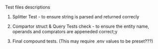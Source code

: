 Test files descriptions

1. Splitter Test - to ensure string is parsed and returned correcly

2. Compartor struct & Query Tests  check - to ensure the entity name, operands and comprators are appeneded correct;y

4. Final compound tests. (This may require .env values to be preset???)